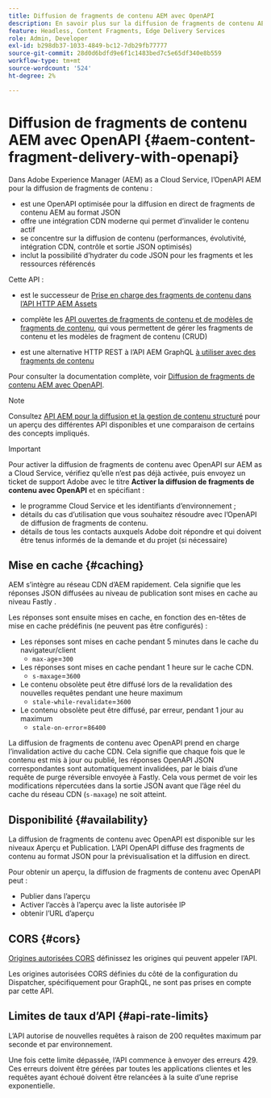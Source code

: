 ```yaml
---
title: Diffusion de fragments de contenu AEM avec OpenAPI
description: En savoir plus sur la diffusion de fragments de contenu AEM avec OpenAPI
feature: Headless, Content Fragments, Edge Delivery Services
role: Admin, Developer
exl-id: b298db37-1033-4849-bc12-7db29fb77777
source-git-commit: 28d0d6bdfd9e6f1c1483bed7c5e65df340e8b559
workflow-type: tm+mt
source-wordcount: '524'
ht-degree: 2%

---
```



# Diffusion de fragments de contenu AEM avec OpenAPI {#aem-content-fragment-delivery-with-openapi}

Dans Adobe Experience Manager (AEM) as a Cloud Service, l’OpenAPI AEM pour la diffusion de fragments de contenu :

* est une OpenAPI optimisée pour la diffusion en direct de fragments de contenu AEM au format JSON
* offre une intégration CDN moderne qui permet d’invalider le contenu actif
* se concentre sur la diffusion de contenu (performances, évolutivité, intégration CDN, contrôle et sortie JSON optimisés)
* inclut la possibilité d’hydrater du code JSON pour les fragments et les ressources référencés

Cette API :

* est le successeur de [ Prise en charge des fragments de contenu dans l’API HTTP AEM Assets ](/help/assets/content-fragments/assets-api-content-fragments.md)

* complète les [API ouvertes de fragments de contenu et de modèles de fragments de contenu](/help/headless/content-fragment-openapis.md), qui vous permettent de gérer les fragments de contenu et les modèles de fragment de contenu (CRUD)

* est une alternative HTTP REST à l’API AEM GraphQL [à utiliser avec des fragments de contenu](/help/headless/graphql-api/content-fragments.md)

Pour consulter la documentation complète, voir [Diffusion de fragments de contenu AEM avec OpenAPI](https://developer.adobe.com/experience-cloud/experience-manager-apis/api/stable/contentfragments/delivery/).

>[!NOTE]
>
>Consultez [API AEM pour la diffusion et la gestion de contenu structuré](/help/headless/apis-headless-and-content-fragments.md) pour un aperçu des différentes API disponibles et une comparaison de certains des concepts impliqués.

>[!IMPORTANT]
>
>Pour activer la diffusion de fragments de contenu avec OpenAPI sur AEM as a Cloud Service, vérifiez qu’elle n’est pas déjà activée, puis envoyez un ticket de support Adobe avec le titre **Activer la diffusion de fragments de contenu avec OpenAPI** et en spécifiant :
>
>* le programme Cloud Service et les identifiants d’environnement ;
>* détails du cas d’utilisation que vous souhaitez résoudre avec l’OpenAPI de diffusion de fragments de contenu.
>* détails de tous les contacts auxquels Adobe doit répondre et qui doivent être tenus informés de la demande et du projet (si nécessaire)

## Mise en cache {#caching}

AEM s’intègre au réseau CDN d’AEM rapidement. Cela signifie que les réponses JSON diffusées au niveau de publication sont mises en cache au niveau Fastly .

Les réponses sont ensuite mises en cache, en fonction des en-têtes de mise en cache prédéfinis (ne peuvent pas être configurés) :

* Les réponses sont mises en cache pendant 5 minutes dans le cache du navigateur/client
   * `max-age`=`300`
* Les réponses sont mises en cache pendant 1 heure sur le cache CDN.
   * `s-maxage`=`3600`
* Le contenu obsolète peut être diffusé lors de la revalidation des nouvelles requêtes pendant une heure maximum
   * `stale-while-revalidate`=`3600`
* Le contenu obsolète peut être diffusé, par erreur, pendant 1 jour au maximum
   * `stale-on-error`=`86400`

La diffusion de fragments de contenu avec OpenAPI prend en charge l’invalidation active du cache CDN. Cela signifie que chaque fois que le contenu est mis à jour ou publié, les réponses OpenAPI JSON correspondantes sont automatiquement invalidées, par le biais d’une requête de purge réversible envoyée à Fastly. Cela vous permet de voir les modifications répercutées dans la sortie JSON avant que l’âge réel du cache du réseau CDN (`s-maxage`) ne soit atteint.

## Disponibilité {#availability}

La diffusion de fragments de contenu avec OpenAPI est disponible sur les niveaux Aperçu et Publication. L’API OpenAPI diffuse des fragments de contenu au format JSON pour la prévisualisation et la diffusion en direct.

Pour obtenir un aperçu, la diffusion de fragments de contenu avec OpenAPI peut :

* Publier dans l’aperçu
* Activer l’accès à l’aperçu avec la liste autorisée IP
* obtenir l’URL d’aperçu

## CORS {#cors}

[Origines autorisées CORS](/help/headless/deployment/cross-origin-resource-sharing.md) définissez les origines qui peuvent appeler l’API.

Les origines autorisées CORS définies du côté de la configuration du Dispatcher, spécifiquement pour GraphQL, ne sont pas prises en compte par cette API.

## Limites de taux d’API {#api-rate-limits}

L’API autorise de nouvelles requêtes à raison de 200 requêtes maximum par seconde et par environnement.

Une fois cette limite dépassée, l’API commence à envoyer des erreurs 429. Ces erreurs doivent être gérées par toutes les applications clientes et les requêtes ayant échoué doivent être relancées à la suite d’une reprise exponentielle.

<!-- 
## Limitations {#limitations}
-->
